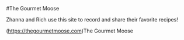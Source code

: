 #The Gourmet Moose

Zhanna and Rich use this site to record and share their favorite recipes!

(https://thegourmetmoose.com)The Gourmet Moose